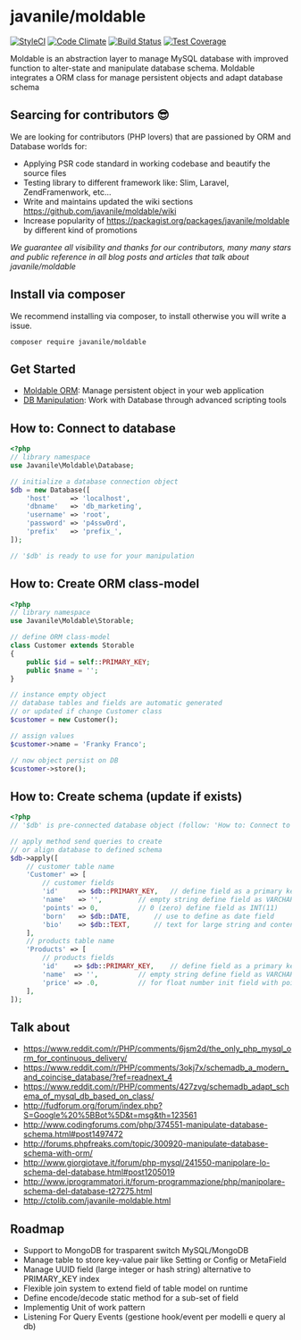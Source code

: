 # javanile/moldable
[![StyleCI](https://styleci.io/repos/43810715/shield?branch=master)](https://styleci.io/repos/43810715)
[![Code Climate](https://codeclimate.com/github/javanile-bot/moldable/badges/gpa.svg)](https://codeclimate.com/github/javanile-bot/moldable)
[![Build Status](https://travis-ci.org/javanile-bot/moldable.svg?branch=master)](https://travis-ci.org/javanile-bot/moldable)
[![Test Coverage](https://codeclimate.com/github/javanile-bot/moldable/badges/coverage.svg)](https://codeclimate.com/github/javanile-bot/moldable/coverage)

Moldable is an abstraction layer to manage MySQL database 
with improved function to alter-state and manipulate database schema.
Moldable integrates a ORM class for manage persistent objects and adapt database schema

## Searcing for contributors :sunglasses:
We are looking for contributors (PHP lovers) that are passioned by ORM and Database worlds for:
 - Applying PSR code standard in working codebase and beautify the source files
 - Testing library to different framework like: Slim, Laravel, ZendFramenwork, etc...
 - Write and maintains updated the wiki sections https://github.com/javanile/moldable/wiki
 - Increase popularity of https://packagist.org/packages/javanile/moldable by different kind of promotions

*We guarantee all visibility and thanks for our contributors, many many stars and public reference in all blog posts and articles that talk about javanile/moldable*

## Install via composer
We recommend installing via composer, to install otherwise you will write a issue.
```
composer require javanile/moldable
```

## Get Started
 - [Moldable ORM](https://github.com/javanile/moldable/wiki/Moldable-ORM): Manage persistent object in your web application
 - [DB Manipulation](https://github.com/javanile/moldable/wiki/Work-with-Database): Work with Database through advanced scripting tools

## How to: Connect to database

```php
<?php
// library namespace 
use Javanile\Moldable\Database;

// initialize a database connection object 
$db = new Database([
    'host'     => 'localhost',
    'dbname'   => 'db_marketing',
    'username' => 'root',
    'password' => 'p4ssw0rd',
    'prefix'   => 'prefix_',
]);

// '$db' is ready to use for your manipulation
```

## How to: Create ORM class-model

```php
<?php
// library namespace 
use Javanile\Moldable\Storable;

// define ORM class-model
class Customer extends Storable 
{
    public $id = self::PRIMARY_KEY;
    public $name = '';
}

// instance empty object
// database tables and fields are automatic generated 
// or updated if change Customer class
$customer = new Customer();

// assign values
$customer->name = 'Franky Franco';

// now object persist on DB
$customer->store();
```

## How to: Create schema (update if exists) 

```php
<?php
// '$db' is pre-connected database object (follow: 'How to: Connect to database')

// apply method send queries to create 
// or align database to defined schema 
$db->apply([
    // customer table name
    'Customer' => [		
        // customer fields
        'id'     => $db::PRIMARY_KEY,	// define field as a primary key
        'name'   => '',			// empty string define field as VARCHAR	
        'points' => 0,			// 0 (zero) define field as INT(11)
        'born'   => $db::DATE,		// use to define as date field
        'bio'    => $db::TEXT,		// text for large string and contents
    ],
    // products table name
    'Products' => [
        // products fields		
        'id'    => $db::PRIMARY_KEY,	// define field as a primary key
        'name'  => '',			// empty string define field as VARCHAR	
        'price' => .0,			// for float number init field with point-zero ".0"	
    ],
]);
```

## Talk about
 - https://www.reddit.com/r/PHP/comments/6jsm2d/the_only_php_mysql_orm_for_continuous_delivery/
 - https://www.reddit.com/r/PHP/comments/3okj7x/schemadb_a_modern_and_coincise_database/?ref=readnext_4
 - https://www.reddit.com/r/PHP/comments/427zvg/schemadb_adapt_schema_of_mysql_db_based_on_class/
 - http://fudforum.org/forum/index.php?S=Google%20%5BBot%5D&t=msg&th=123561
 - http://www.codingforums.com/php/374551-manipulate-database-schema.html#post1497472
 - http://forums.phpfreaks.com/topic/300920-manipulate-database-schema-with-orm/
 - http://www.giorgiotave.it/forum/php-mysql/241550-manipolare-lo-schema-del-database.html#post1205019
 - http://www.iprogrammatori.it/forum-programmazione/php/manipolare-schema-del-database-t27275.html
 - http://ctolib.com/javanile-moldable.html

## Roadmap
 - Support to MongoDB for trasparent switch MySQL/MongoDB 
 - Manage table to store key-value pair like Setting or Config or MetaField
 - Manage UUID field (large integer or hash string) alternative to PRIMARY_KEY index
 - Flexible join system to extend field of table model on runtime
 - Define encode/decode static method for a sub-set of field 
 - Implementig Unit of work pattern
 - Listening For Query Events (gestione hook/event per modelli e query al db)
